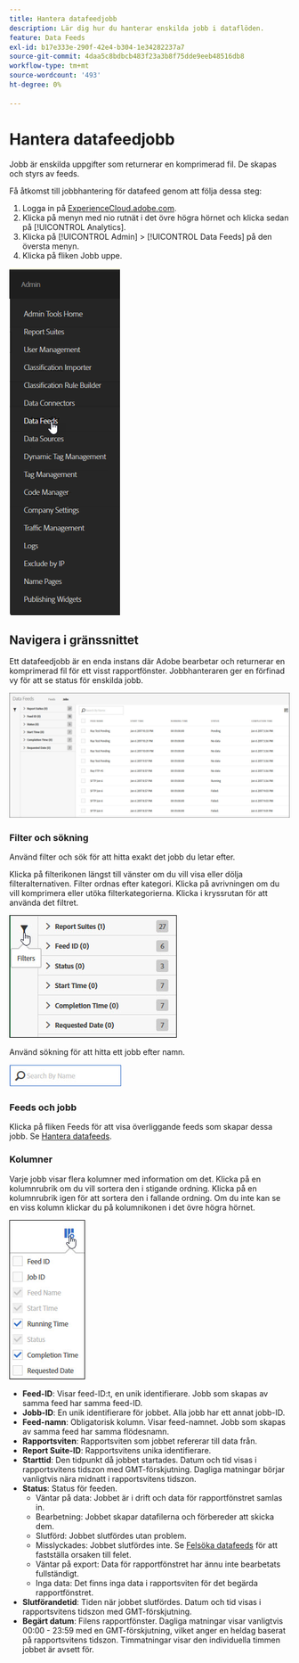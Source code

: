 ```yaml
---
title: Hantera datafeedjobb
description: Lär dig hur du hanterar enskilda jobb i dataflöden.
feature: Data Feeds
exl-id: b17e333e-290f-42e4-b304-1e34282237a7
source-git-commit: 4daa5c8bdbcb483f23a3b8f75dde9eeb48516db8
workflow-type: tm+mt
source-wordcount: '493'
ht-degree: 0%

---
```


# Hantera datafeedjobb

Jobb är enskilda uppgifter som returnerar en komprimerad fil. De skapas och styrs av feeds.

Få åtkomst till jobbhantering för datafeed genom att följa dessa steg:

1. Logga in på [ExperienceCloud.adobe.com](https://experiencecloud.adobe.com).
2. Klicka på menyn med nio rutnät i det övre högra hörnet och klicka sedan på [!UICONTROL Analytics].
3. Klicka på [!UICONTROL Admin] > [!UICONTROL Data Feeds] på den översta menyn.
4. Klicka på fliken Jobb uppe.

![Menyn Datafeed](assets/AdminMenu.png)

## Navigera i gränssnittet

Ett datafeedjobb är en enda instans där Adobe bearbetar och returnerar en komprimerad fil för ett visst rapportfönster. Jobbhanteraren ger en förfinad vy för att se status för enskilda jobb.

![Jobb](assets/jobs.jpg)

### Filter och sökning

Använd filter och sök för att hitta exakt det jobb du letar efter.

Klicka på filterikonen längst till vänster om du vill visa eller dölja filteralternativen. Filter ordnas efter kategori. Klicka på avrivningen om du vill komprimera eller utöka filterkategorierna. Klicka i kryssrutan för att använda det filtret.

![Filter](assets/jobs-filter.jpg)

Använd sökning för att hitta ett jobb efter namn.

![Sök](assets/search.jpg)

### Feeds och jobb

Klicka på fliken Feeds för att visa överliggande feeds som skapar dessa jobb. Se [Hantera datafeeds](df-manage-feeds.md).

### Kolumner

Varje jobb visar flera kolumner med information om det. Klicka på en kolumnrubrik om du vill sortera den i stigande ordning. Klicka på en kolumnrubrik igen för att sortera den i fallande ordning. Om du inte kan se en viss kolumn klickar du på kolumnikonen i det övre högra hörnet.

![Kolumnikon](assets/job-cols.jpg)

* **Feed-ID**: Visar feed-ID:t, en unik identifierare. Jobb som skapas av samma feed har samma feed-ID.
* **Jobb-ID**: En unik identifierare för jobbet. Alla jobb har ett annat jobb-ID.
* **Feed-namn**: Obligatorisk kolumn. Visar feed-namnet. Jobb som skapas av samma feed har samma flödesnamn.
* **Rapportsviten**: Rapportsviten som jobbet refererar till data från.
* **Report Suite-ID**: Rapportsvitens unika identifierare.
* **Starttid**: Den tidpunkt då jobbet startades. Datum och tid visas i rapportsvitens tidszon med GMT-förskjutning. Dagliga matningar börjar vanligtvis nära midnatt i rapportsvitens tidszon.
* **Status**: Status för feeden.
   * Väntar på data: Jobbet är i drift och data för rapportfönstret samlas in.
   * Bearbetning: Jobbet skapar datafilerna och förbereder att skicka dem.
   * Slutförd: Jobbet slutfördes utan problem.
   * Misslyckades: Jobbet slutfördes inte. Se [Felsöka datafeeds](troubleshooting.md) för att fastställa orsaken till felet.
   * Väntar på export: Data för rapportfönstret har ännu inte bearbetats fullständigt.
   * Inga data: Det finns inga data i rapportsviten för det begärda rapportfönstret.
* **Slutförandetid**: Tiden när jobbet slutfördes. Datum och tid visas i rapportsvitens tidszon med GMT-förskjutning.
* **Begärt datum**: Filens rapportfönster. Dagliga matningar visar vanligtvis 00:00 - 23:59 med en GMT-förskjutning, vilket anger en heldag baserat på rapportsvitens tidszon. Timmatningar visar den individuella timmen jobbet är avsett för.
